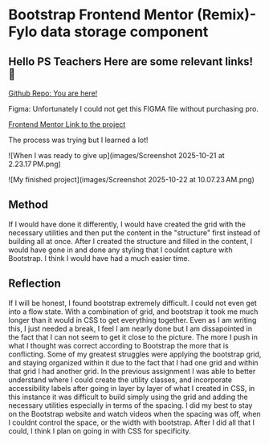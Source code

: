 # Bootstrap Frontend Mentor (Remix)- Fylo data storage component


## Hello PS Teachers Here are some relevant links! 👋


[Github Repo: You are here!](https://github.com/4Drea4/AndreaE_SBA3)

Figma: Unfortunately I could not get this FIGMA file without purchasing pro. 

[Frontend Mentor Link to the project](https://www.frontendmentor.io/challenges/fylo-data-storage-component-1dZPRbV5n?tab=downloads) 

The process was trying but I learned a lot!

![When I was ready to give up](images/Screenshot 2025-10-21 at 2.23.17 PM.png)

![My finished project](images/Screenshot 2025-10-22 at 10.07.23 AM.png)

## Method
If I would have done it differently, I would have created the grid with the necessary utilities and then put the content in the "structure" first instead of building all at once. After I created the structure and filled in the content, I would have gone in and done any styling that I couldnt capture with Bootstrap. I think I would have had a much easier time. 

## Reflection

If I will be honest, I found bootstrap extremely difficult. I could not even get into a flow state. With a combination of grid, and bootstrap it took me much longer than it would in CSS to get everything together. Even as I am writing this, I just needed a break, I feel I am nearly done but I am dissapointed in the fact that I can not seem to get it close to the picture. The more I push in what I thought was correct according to Bootstrap the more that is conflicting. 
Some of my greatest struggles were applying the bootstrap grid, and staying organized within it due to the fact that I had one grid and within that grid I had another grid. In the previous assignment I was able to better understand where I could create the utility classes, and incorporate accessibility labels after going in layer by layer of what I created in CSS, in this instance it was difficult to build simply using the grid and adding the necessary utilities especially in terms of the spacing. 
I did my best to stay on the Bootstrap website and watch videos when the spacing was off, when I couldnt control the space, or the width with bootstrap. After I did all that I could, I think I plan on going in with CSS for specificity. 
